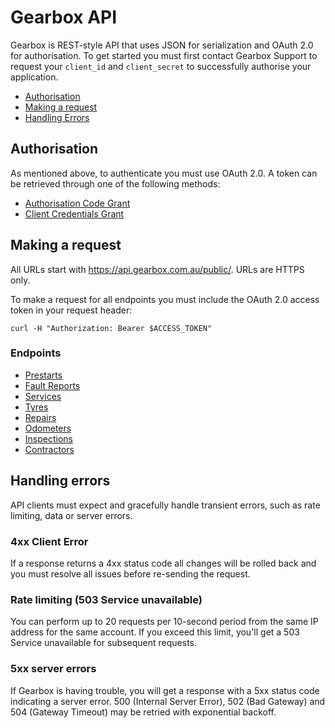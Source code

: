 # Gearbox API

Gearbox is REST-style API that uses JSON for serialization and OAuth 2.0 for authorisation. To get started you must first contact Gearbox Support to request your `client_id` and `client_secret` to successfully authorise your application.

- [Authorisation](#Authorisation)
- [Making a request](#Making-a-request)
- [Handling Errors](#Handling-errors)

## Authorisation

As mentioned above, to authenticate you must use OAuth 2.0. A token can be retrieved through one of the following methods:

- [Authorisation Code Grant](authorisation/authorisation_code_grant.md)
- [Client Credentials Grant](authorisation/client_credentials_grant.md)

## Making a request

All URLs start with https://api.gearbox.com.au/public/. URLs are HTTPS only.

To make a request for all endpoints you must include the OAuth 2.0 access token in your request header:

```shell
curl -H "Authorization: Bearer $ACCESS_TOKEN"
```

### Endpoints

- [Prestarts](endpoints/prestarts.md)
- [Fault Reports](endpoints/fault_reports.md)
- [Services](endpoints/services.md)
- [Tyres](endpoints/tyres.md)
- [Repairs](endpoints/repairs.md)
- [Odometers](endpoints/odometers.md)
- [Inspections](endpoints/inspections.md)
- [Contractors](endpoints/contractors.md)

## Handling errors

API clients must expect and gracefully handle transient errors, such as rate limiting, data or server errors.

### 4xx Client Error

If a response returns a 4xx status code all changes will be rolled back and you must resolve all issues before re-sending the request.

### Rate limiting (503 Service unavailable)

You can perform up to 20 requests per 10-second period from the same IP address for the same account. If you exceed this limit, you'll get a 503 Service unavailable for subsequent requests.

### 5xx server errors

If Gearbox is having trouble, you will get a response with a 5xx status code indicating a server error. 500 (Internal Server Error), 502 (Bad Gateway) and 504 (Gateway Timeout) may be retried with exponential backoff.
